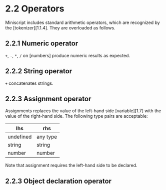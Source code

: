 # 2.2 Operators

Miniscript includes standard arithmetic operators, which are recognized by the
[tokenizer][1.1.4]. They are overloaded as follows.

## 2.2.1 Numeric operator

`+`, `-`, `*`, `/` on [numbers] produce numeric results as expected.

## 2.2.2 String operator

`+` concatenates strings.

## 2.2.3 Assignment operator

Assignments replaces the value of the left-hand side [variable][1.7] with the
value of the right-hand side. The following type pairs are acceptable:

| lhs         | rhs           |
| ----------- | ------------- |
| undefined   | any type      |
| string      | string        |
| number      | number        |

Note that assignment requires the left-hand side to be declared.

## 2.2.3 Object declaration operator


